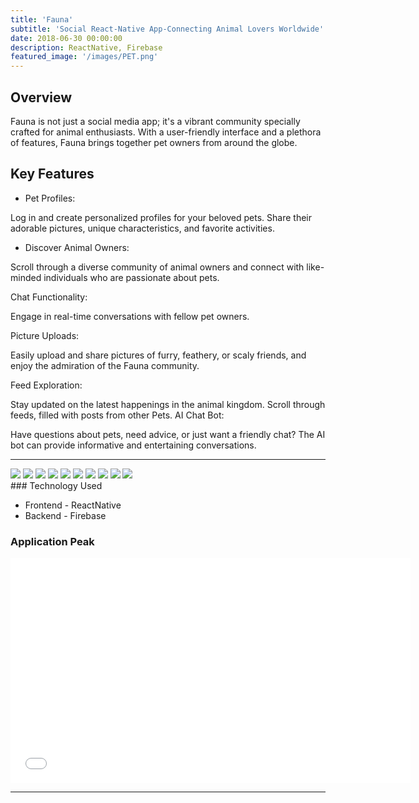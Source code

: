 ```yaml
---
title: 'Fauna'
subtitle: 'Social React-Native App-Connecting Animal Lovers Worldwide'
date: 2018-06-30 00:00:00
description: ReactNative, Firebase
featured_image: '/images/PET.png'
---
```



## Overview

Fauna is not just a social media app; it's a vibrant community specially crafted for animal enthusiasts. With a user-friendly interface and a plethora of features, Fauna brings together pet owners from around the globe.

## Key Features
* Pet Profiles:

Log in and create personalized profiles for your beloved pets. Share their adorable pictures, unique characteristics, and favorite activities.

* Discover Animal Owners:

Scroll through a diverse community of animal owners and connect with like-minded individuals who are passionate about pets.

Chat Functionality:

Engage in real-time conversations with fellow pet owners. 

Picture Uploads:

Easily upload and share pictures of furry, feathery, or scaly friends, and enjoy the admiration of the Fauna community.

Feed Exploration:

Stay updated on the latest happenings in the animal kingdom. Scroll through feeds, filled with posts from other Pets.
AI Chat Bot:

Have questions about pets, need advice, or just want a friendly chat? The AI bot can provide informative and entertaining conversations.

---

<div class="gallery" data-columns="1">
	<img src="/images/F1.PNG">
	<img src="/images/F2.PNG">
	<img src="/images/F3.PNG">
	<img src="/images/F4.PNG">
	<img src="/images/F5.PNG">
	<img src="/images/F6.PNG">
	<img src="/images/F7.PNG">
	<img src="/images/F8.PNG">
	<img src="/images/F9.PNG">
	<img src="/images/F10.PNG">
</div>
### Technology Used

* Frontend - ReactNative
* Backend - Firebase

### Application Peak

<iframe src="[[[https://player.vimeo.com/video/148003889](https://drive.google.com/file/d/1tBqqZEW16QpNrQ94cqjLP1DS2OsMx3JD/view?usp=sharing)https://drive.google.com/file/d/1tBqqZEW16QpNrQ94cqjLP1DS2OsMx3JD/view?usp=sharin](https://drive.google.com/file/d/1tBqqZEW16QpNrQ94cqjLP1DS2OsMx3JD/view?usp=drive_link)g](https://drive.google.com/file/d/1tBqqZEW16QpNrQ94cqjLP1DS2OsMx3JD/view?usp=drive_link)https://drive.google.com/file/d/1tBqqZEW16QpNrQ94cqjLP1DS2OsMx3JD/view?usp=drive_link" width="640" height="360" frameborder="0" allowfullscreen></iframe>



---
